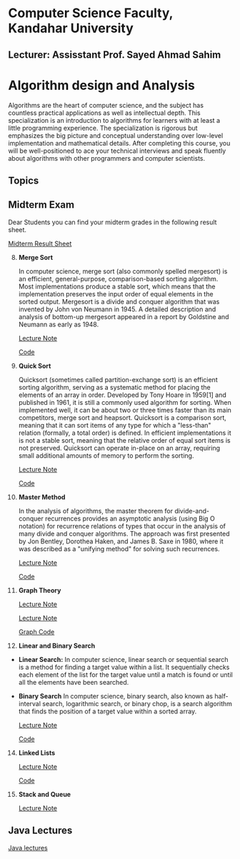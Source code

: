 # Computer Science Faculty, Kandahar University

## Lecturer: Assisstant Prof. Sayed Ahmad Sahim


# Algorithm design and Analysis 

Algorithms are the heart of computer science, and the subject has countless practical applications as well as intellectual depth. This specialization is an introduction to algorithms for learners with at least a little programming experience. The specialization is rigorous but emphasizes the big picture and conceptual understanding over low-level implementation and mathematical details. After completing this course, you will be well-positioned to ace your technical interviews and speak fluently about algorithms with other programmers and computer scientists.



## Topics

## Midterm Exam 

Dear Students you can find your midterm grades in the following result sheet.

[Midterm Result Sheet](grades.pdf)

08. **Merge Sort**

	In computer science, merge sort (also commonly spelled mergesort) is an efficient, general-purpose, comparison-based sorting algorithm. Most implementations produce a stable sort, which means that the implementation preserves the input order of equal elements in the sorted output. Mergesort is a divide and conquer algorithm that was invented by John von Neumann in 1945. A detailed description and analysis of bottom-up mergesort appeared in a report by Goldstine and Neumann as early as 1948.

	[Lecture Note](Lecture/08/l)
	
	[Code](Lecture/08/e)

09. **Quick Sort**

	Quicksort (sometimes called partition-exchange sort) is an efficient sorting algorithm, serving as a systematic method for placing the elements of an array in order. Developed by Tony Hoare in 1959[1] and published in 1961, it is still a commonly used algorithm for sorting. When implemented well, it can be about two or three times faster than its main competitors, merge sort and heapsort.
	Quicksort is a comparison sort, meaning that it can sort items of any type for which a "less-than" relation (formally, a total order) is defined. In efficient implementations it is not a stable sort, meaning that the relative order of equal sort items is not preserved. Quicksort can operate in-place on an array, requiring small additional amounts of memory to perform the sorting.

	[Lecture Note](Lecture/09/l)
	
	[Code](Lecture/09/e)

10. **Master Method**

	In the analysis of algorithms, the master theorem for divide-and-conquer recurrences provides an asymptotic analysis (using Big O notation) for recurrence relations of types that occur in the analysis of many divide and conquer algorithms. The approach was first presented by Jon Bentley, Dorothea Haken, and James B. Saxe in 1980, where it was described as a "unifying method" for solving such recurrences.

	[Lecture Note](Lecture/10/l)
	
	[Code](Lecture/10/e)


11. **Graph Theory**

	

	[Lecture Note](Lecture/11/l.pdf)

	[Lecture Note](Lecture/11/l1.pdf)

	[Graph Code](practical/graph/)

13. **Linear and Binary Search**

* **Linear Search:** In computer science, linear search or sequential search is a method for finding a target value within a list. It sequentially checks each element of the list for the target value until a match is found or until all the elements have been searched.

* **Binary Search** In computer science, binary search, also known as half-interval search, logarithmic search, or binary chop, is a search algorithm that finds the position of a target value within a sorted array.


	[Lecture Note](Lecture/13/13-Linear-Search-Binary-Search.pdf)

	[Code](practical/search/)

14. **Linked Lists**

	[Lecture Note](Lecture/14/14-Data_structure.pdf)

	[Code](practical/llist/)

15. **Stack and Queue**

	[Lecture Note](Lecture/15/15-Stack-Queue.pdf)

## Java Lectures

[Java lectures](java/)
